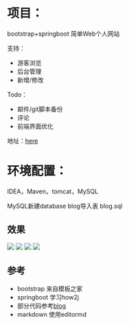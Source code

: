 # 项目：
bootstrap+springboot 简单Web个人网站

支持：
- 游客浏览
- 后台管理
- 新增/修改

Todo：
- 邮件/git脚本备份
- 评论
- 前端界面优化

地址：[here](http://162.243.160.78/blog/)
# 环境配置：
IDEA，Maven，tomcat，MySQL

MySQL新建database blog导入表 blog.sql
## 效果
![](https://github.com/xbhoneybee/Markdown-Photo/blob/master/blog/index.jpg)
![](https://github.com/xbhoneybee/Markdown-Photo/blob/master/blog/navigate.jpg)
![](https://github.com/xbhoneybee/Markdown-Photo/blob/master/blog/show.jpg)
![](https://github.com/xbhoneybee/Markdown-Photo/blob/master/blog/write.jpg)
## 参考
- bootstrap 来自模板之家
- springboot 学习how2j
- 部分代码参考[blog](https://github.com/wchstrife/blog)
- markdown 使用editormd
